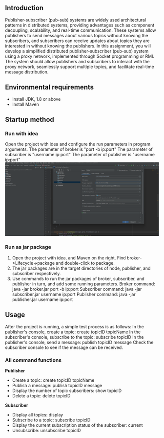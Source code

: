## Introduction
Publisher-subscriber (pub-sub) systems are widely used architectural patterns in distributed systems, providing advantages such as component decoupling, scalability, and real-time communication. These systems allow publishers to send messages about various topics without knowing the subscribers, and subscribers can receive updates about topics they are interested in without knowing the publishers. In this assignment, you will develop a simplified distributed publisher-subscriber (pub-sub) system using a proxy network, implemented through Socket programming or RMI. The system should allow publishers and subscribers to interact with the proxy network, seamlessly support multiple topics, and facilitate real-time message distribution.

## Environmental requirements
* Install JDK, 1.8 or above
* Install Maven

## Startup method

### Run with idea
Open the project with idea and configure the run parameters in program arguments.
The parameter of broker is "port -b ip:port"
The parameter of subscriber is "username ip:port"
The parameter of publisher is "username ip:port"
![alt text](image.png)

### Run as jar package
1. Open the project with idea, and Maven on the right. Find broker->Lifecycle->package and double-click to package.
2. The jar packages are in the target directories of node, publisher, and subscriber respectively.
3. Use commands to run the jar packages of broker, subscriber, and publisher in turn, and add some running parameters.
Broker command: java -jar broker.jar port -b ip:port
Subscriber command: java -jar subscriber.jar username ip:port
Publisher command: java -jar publisher.jar username ip:port

## Usage

After the project is running, a simple test process is as follows:
In the publisher's console, create a topic: create topicID topicName
In the subscriber's console, subscribe to the topic: subscribe topicID
In the publisher's console, send a message: publish topicID message
Check the subscriber console to see if the message can be received.

### All command functions

**Publisher**

* Create a topic: create topicID topicName
* Publish a message: publish topicID message
* Display the number of topic subscribers: show topicID
* Delete a topic: delete topicID

**Subscriber**

* Display all topics: display
* Subscribe to a topic: subscribe topicID
* Display the current subscription status of the subscriber: current
* Unsubscribe: unsubscribe topicID